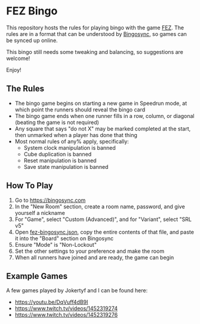 # FEZ Bingo

This repository hosts the rules for playing bingo with the game [FEZ](http://www.fezgame.com/). The rules are in a format that can be understood by [Bingosync](https://bingosync.com), so games can be synced up online.

This bingo still needs some tweaking and balancing, so suggestions are welcome!

Enjoy!

## The Rules

* The bingo game begins on starting a new game in Speedrun mode, at which point the runners should reveal the bingo card
* The bingo game ends when one runner fills in a row, column, or diagonal (beating the game is not required)
* Any square that says "do not X" may be marked completed at the start, then unmarked when a player has done that thing
* Most normal rules of any% apply, specifically:
	* System clock manipulation is banned
	* Cube duplication is banned
	* Reset manipulation is banned
	* Save state manipulation is banned

## How To Play

1. Go to https://bingosync.com
2. In the "New Room" section, create a room name, password, and give yourself a nickname
3. For "Game", select "Custom (Advanced)", and for "Variant", select "SRL v5"
4. Open [fez-bingosync.json](https://raw.githubusercontent.com/thearst3rd/fez-bingo/main/fez-bingosync.json), copy the entire contents of that file, and paste it into the "Board" section on Bingosync
5. Ensure "Mode" is "Non-Lockout"
6. Set the other settings to your preference and make the room
7. When all runners have joined and are ready, the game can begin

## Example Games

A few games played by Jokertyf and I can be found here:

* https://youtu.be/DqVuff4dB9I
* https://www.twitch.tv/videos/1452319274
* https://www.twitch.tv/videos/1452319276
